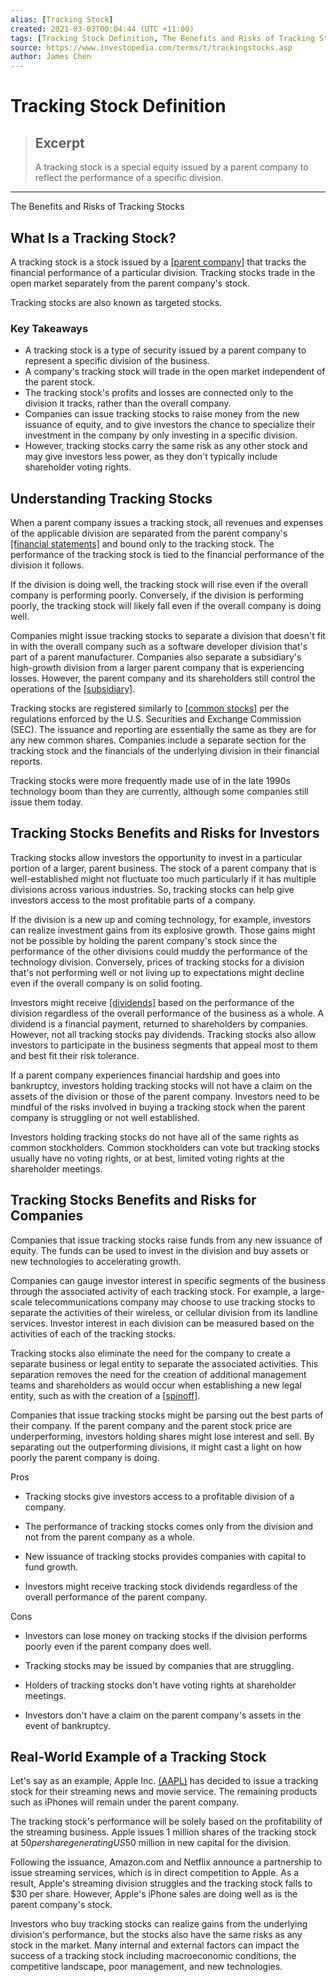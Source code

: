 ```yaml
---
alias: [Tracking Stock]
created: 2021-03-03T00:04:44 (UTC +11:00)
tags: [Tracking Stock Definition, The Benefits and Risks of Tracking Stocks]
source: https://www.investopedia.com/terms/t/trackingstocks.asp
author: James Chen
---
```


# Tracking Stock Definition

> ## Excerpt
> A tracking stock is a special equity issued by a parent company to reflect the performance of a specific division.

---

The Benefits and Risks of Tracking Stocks
## What Is a Tracking Stock?

A tracking stock is a stock issued by a [[parent company]](https://www.investopedia.com/terms/p/parentcompany.asp) that tracks the financial performance of a particular division. Tracking stocks trade in the open market separately from the parent company's stock.

Tracking stocks are also known as targeted stocks.

### Key Takeaways

-   A tracking stock is a type of security issued by a parent company to represent a specific division of the business.
-   A company's tracking stock will trade in the open market independent of the parent stock.
-   The tracking stock's profits and losses are connected only to the division it tracks, rather than the overall company.
-   Companies can issue tracking stocks to raise money from the new issuance of equity, and to give investors the chance to specialize their investment in the company by only investing in a specific division.
-   However, tracking stocks carry the same risk as any other stock and may give investors less power, as they don't typically include shareholder voting rights.

## Understanding Tracking Stocks

When a parent company issues a tracking stock, all revenues and expenses of the applicable division are separated from the parent company's [[financial statements]](https://www.investopedia.com/terms/f/financial-statements.asp) and bound only to the tracking stock. The performance of the tracking stock is tied to the financial performance of the division it follows.

If the division is doing well, the tracking stock will rise even if the overall company is performing poorly. Conversely, if the division is performing poorly, the tracking stock will likely fall even if the overall company is doing well.

Companies might issue tracking stocks to separate a division that doesn't fit in with the overall company such as a software developer division that's part of a parent manufacturer. Companies also separate a subsidiary's high-growth division from a larger parent company that is experiencing losses. However, the parent company and its shareholders still control the operations of the [[subsidiary]](https://www.investopedia.com/terms/s/subsidiary.asp).

Tracking stocks are registered similarly to [[common stocks]](https://www.investopedia.com/terms/c/commonstock.asp) per the regulations enforced by the U.S. Securities and Exchange Commission (SEC). The issuance and reporting are essentially the same as they are for any new common shares. Companies include a separate section for the tracking stock and the financials of the underlying division in their financial reports.

Tracking stocks were more frequently made use of in the late 1990s technology boom than they are currently, although some companies still issue them today.

## Tracking Stocks Benefits and Risks for Investors

Tracking stocks allow investors the opportunity to invest in a particular portion of a larger, parent business. The stock of a parent company that is well-established might not fluctuate too much particularly if it has multiple divisions across various industries. So, tracking stocks can help give investors access to the most profitable parts of a company.

If the division is a new up and coming technology, for example, investors can realize investment gains from its explosive growth. Those gains might not be possible by holding the parent company's stock since the performance of the other divisions could muddy the performance of the technology division. Conversely, prices of tracking stocks for a division that's not performing well or not living up to expectations might decline even if the overall company is on solid footing.

Investors might receive [[dividends]](https://www.investopedia.com/terms/d/dividend.asp) based on the performance of the division regardless of the overall performance of the business as a whole. A dividend is a financial payment, returned to shareholders by companies. However, not all tracking stocks pay dividends. Tracking stocks also allow investors to participate in the business segments that appeal most to them and best fit their risk tolerance.

If a parent company experiences financial hardship and goes into bankruptcy, investors holding tracking stocks will not have a claim on the assets of the division or those of the parent company. Investors need to be mindful of the risks involved in buying a tracking stock when the parent company is struggling or not well established.

Investors holding tracking stocks do not have all of the same rights as common stockholders. Common stockholders can vote but tracking stocks usually have no voting rights, or at best, limited voting rights at the shareholder meetings.

## Tracking Stocks Benefits and Risks for Companies

Companies that issue tracking stocks raise funds from any new issuance of equity. The funds can be used to invest in the division and buy assets or new technologies to accelerating growth.

Companies can gauge investor interest in specific segments of the business through the associated activity of each tracking stock. For example, a large-scale telecommunications company may choose to use tracking stocks to separate the activities of their wireless, or cellular division from its landline services. Investor interest in each division can be measured based on the activities of each of the tracking stocks.

Tracking stocks also eliminate the need for the company to create a separate business or legal entity to separate the associated activities. This separation removes the need for the creation of additional management teams and shareholders as would occur when establishing a new legal entity, such as with the creation of a [[spinoff]](https://www.investopedia.com/video/play/spinoff/).

Companies that issue tracking stocks might be parsing out the best parts of their company. If the parent company and the parent stock price are underperforming, investors holding shares might lose interest and sell. By separating out the outperforming divisions, it might cast a light on how poorly the parent company is doing.

Pros

-   Tracking stocks give investors access to a profitable division of a company.
    
-   The performance of tracking stocks comes only from the division and not from the parent company as a whole.
    
-   New issuance of tracking stocks provides companies with capital to fund growth.
    
-   Investors might receive tracking stock dividends regardless of the overall performance of the parent company.
    

Cons

-   Investors can lose money on tracking stocks if the division performs poorly even if the parent company does well.
    
-   Tracking stocks may be issued by companies that are struggling.
    
-   Holders of tracking stocks don't have voting rights at shareholder meetings.
    
-   Investors don't have a claim on the parent company's assets in the event of bankruptcy.
    

## Real-World Example of a Tracking Stock

Let's say as an example, Apple Inc. [(AAPL)](https://www.investopedia.com/markets/quote?tvwidgetsymbol=aapl) has decided to issue a tracking stock for their streaming news and movie service. The remaining products such as iPhones will remain under the parent company.

The tracking stock's performance will be solely based on the profitability of the streaming business. Apple issues 1 million shares of the tracking stock at $50 per share generating US$50 million in new capital for the division.

Following the issuance, Amazon.com and Netflix announce a partnership to issue streaming services, which is in direct competition to Apple. As a result, Apple's streaming division struggles and the tracking stock falls to $30 per share. However, Apple's iPhone sales are doing well as is the parent company's stock.

Investors who buy tracking stocks can realize gains from the underlying division's performance, but the stocks also have the same risks as any stock in the market. Many internal and external factors can impact the success of a tracking stock including macroeconomic conditions, the competitive landscape, poor management, and new technologies.
